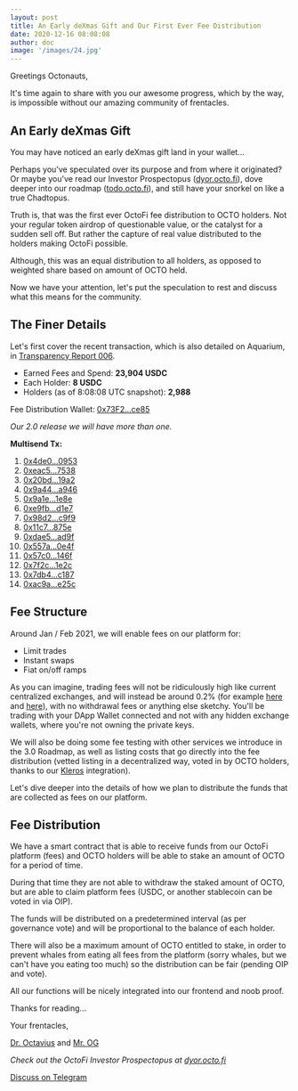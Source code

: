 ```yaml
---
layout: post
title: An Early deXmas Gift and Our First Ever Fee Distribution
date: 2020-12-16 08:08:08
author: doc
image: '/images/24.jpg'
---
```


Greetings Octonauts,

It's time again to share with you our awesome progress, which by the way, is impossible without our amazing community of frentacles. 

## An Early deXmas Gift

You may have noticed an early deXmas gift land in your wallet... 

Perhaps you've speculated over its purpose and from where it originated? Or maybe you've read our Investor Prospectopus ([dyor.octo.fi](https://dyor.octo.fi)), dove deeper into our roadmap ([todo.octo.fi](https://todo.octo.fi)), and still have your snorkel on like a true Chadtopus.

Truth is, that was the first ever OctoFi fee distribution to OCTO holders. Not your regular token airdrop of questionable value, or the catalyst for a sudden sell off. But rather the capture of real value distributed to the holders making OctoFi possible.

Although, this was an equal distribution to all holders, as opposed to weighted share based on amount of OCTO held. 

Now we have your attention, let's put the speculation to rest and discuss what this means for the community.

## The Finer Details

Let's first cover the recent transaction, which is also detailed on Aquarium, in [Transparency Report 006](https://docs.octo.fi/docs/aquarium/t006/). 

- Earned Fees and Spend: **23,904 USDC**
- Each Holder: **8 USDC**
- Holders (as of 8:08:08 UTC snapshot): **2,988** 

Fee Distribution Wallet: [0x73F2...ce85](https://etherscan.io/address/0x73F29805198cCE93015bC960F47885CF6268ce85)

*Our 2.0 release we will have more than one.*

**Multisend Tx:**

1. [0x4de0...0953](https://etherscan.io/tx/0x4de0dc0596b3b62f94b45682aeb83cb49a705b8b134daf4be44a8caea1cf0953)
2. [0xeac5...7538](https://etherscan.io/tx/0xeac57753a0e6e5a50327bcfda3e81db7ca756527703cf09a6f6bf047bf2a7538)
3. [0x20bd...19a2](https://etherscan.io/tx/0x20bdef6bf24a912939144636aa25d367dc80d22d4d63947b95df0ef8e23e19a2)
4. [0x9a44...a946](https://etherscan.io/tx/0x9a4491f23005f3ab195bf7d126e694e7f094a258869e6c62a09ba8ce79f9a946)
5. [0x9a1e...1e8e](https://etherscan.io/tx/0x9a1e413f9e7281d8d0cc82f709527b229aef013c8b70fccb45db9c7245e01e8e)
6. [0xe9fb...d1e7](https://etherscan.io/tx/0xe9fb5007488de4245dc0a714556b89b18aa020feedd327179990e2f250a7d1e7)
7. [0x98d2...c9f9](https://etherscan.io/tx/0x98d20a7b336c2350c2f2aa7330079a564b5bcd22fc01a5320bdeee61b94bc9f9)
8. [0x11c7...875e](https://etherscan.io/tx/0x11c7ade31a18d008519af07aa5da79e0037899e2a55fa8ffbe1c2cfa7dfa875e)
9. [0xdae5...ad9f](https://etherscan.io/tx/0xdae512c163b3150fd7017802924e4a74912c91fc60750de3af0e65f885f1ad9f)
10. [0x557a...0e4f](https://etherscan.io/tx/0x557af634ee1ae9417981d88bb59863b6575c9dfd2d91f4b44a68eb8053e20e4f)
11. [0x57c0...146f](https://etherscan.io/tx/0x57c031618061ff6a1e0b5ba341c23807b4e9933229bf8097a010ee752962146f)
12. [0x7f2c...1e2c](https://etherscan.io/tx/0x7f2cf42c9e097c74b99107090ce1ddd37f0ac3609fd7c8feeab808e0a7ff1e2c)
13. [0x7db4...c187](https://etherscan.io/tx/0x7db4cbbcd483edc413024c10076c88c5cd3ede5a5e04b695a7ee72b254b3c187)
14. [0xac9a...e25c](https://etherscan.io/tx/0xac9a5a6a47b444121868bacab1f7747dace1d697ba36e9bec2b8b5f3e904e25c)


## Fee Structure

Around Jan / Feb 2021, we will enable fees on our platform for:

- Limit trades 
- Instant swaps
- Fiat on/off ramps 

As you can imagine, trading fees will not be ridiculously high like current centralized exchanges, and will instead be around 0.2% (for example [here](https://www.binance.com/en/fee/schedule) and [here](https://www.huobi.com/en-us/fee/)), with no withdrawal fees or anything else sketchy. You'll be trading with your DApp Wallet connected and not with any hidden exchange wallets, where you're not owning the private keys. 

We will also be doing some fee testing with other services we introduce in the 3.0 Roadmap, as well as listing costs that go directly into the fee distribution (vetted listing in a decentralized way, voted in by OCTO holders, thanks to our [Kleros](https://kleros.io/) integration).
 
Let's dive deeper into the details of how we plan to distribute the funds that are collected as fees on our platform. 

## Fee Distribution

We have a smart contract that is able to receive funds from our OctoFi platform (fees) and OCTO holders will be able to stake an amount of OCTO for a period of time. 

During that time they are not able to withdraw the staked amount of OCTO, but are able to claim platform fees (USDC, or another stablecoin can be voted in via OIP). 

The funds will be distributed on a predetermined interval (as per governance vote) and will be proportional to the balance of each holder. 

There will also be a maximum amount of OCTO entitled to stake, in order to prevent whales from eating all fees from the platform (sorry whales, but we can't have you eating too much) so the distribution can be fair (pending OIP and vote).

All our functions will be nicely integrated into our frontend and noob proof.

Thanks for reading...

Your frentacles,

[Dr. Octavius](https://t.me/OctoFi) and [Mr. OG](https://t.me/octofi_dev) 

*Check out the OctoFi Investor Prospectopus at [dyor.octo.fi](https://dyor.octo.fi)*

<a href="https://tg.octo.fi" class="button--fill">Discuss on Telegram</a>
